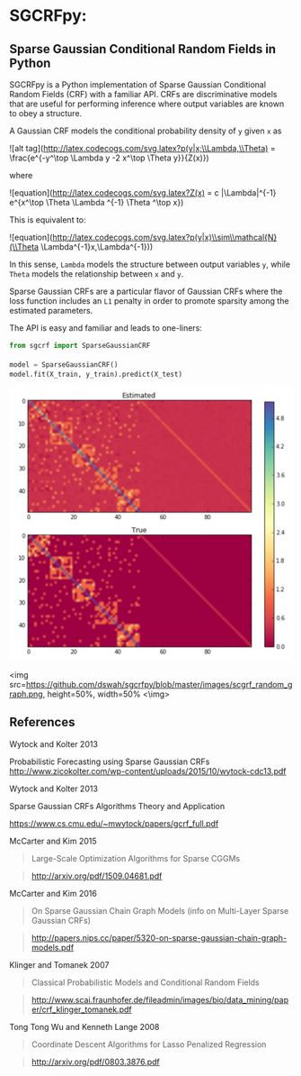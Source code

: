# SGCRFpy:
## Sparse Gaussian Conditional Random Fields in Python

SGCRFpy is a Python implementation of Sparse Gaussian Conditional Random Fields (CRF) with a familiar API. CRFs are discriminative models that are useful for performing inference where output variables are known to obey a structure.

A Gaussian CRF models the conditional probability density of `y` given `x` as

![alt tag](http://latex.codecogs.com/svg.latex?p(y|x;\\Lambda,\\Theta) = \\frac{e^{-y^\\top \\Lambda y -2 x^\\top \\Theta y}}{Z(x)})

where

![equation](http://latex.codecogs.com/svg.latex?Z(x) = c |\\Lambda|^{-1} e^{x^\\top \\Theta \\Lambda ^{-1} \\Theta ^\\top x})

This is equivalent to:

![equation](http://latex.codecogs.com/svg.latex?p(y|x)\\sim\\mathcal{N}(\\Theta \\Lambda^{-1}x,\\Lambda^{-1}))

In this sense, `Lambda` models the structure between output variables `y`, while `Theta` models the relationship between `x` and `y`.

Sparse Gaussian CRFs are a particular flavor of Gaussian CRFs where the loss function includes an `L1` penalty in order to promote sparsity among the estimated parameters.

The API is easy and familiar and leads to one-liners:
```python
from sgcrf import SparseGaussianCRF

model = SparseGaussianCRF()
model.fit(X_train, y_train).predict(X_test)
```

![alt tag](https://github.com/dswah/sgcrfpy/blob/master/images/scgrf_random_graph.png)

<img src=https://github.com/dswah/sgcrfpy/blob/master/images/scgrf_random_graph.png, height=50%, width=50%
<\img>

## References

Wytock and Kolter 2013

Probabilistic Forecasting using Sparse Gaussian CRFs
http://www.zicokolter.com/wp-content/uploads/2015/10/wytock-cdc13.pdf







Wytock and Kolter 2013


Sparse Gaussian CRFs Algorithms Theory and Application

https://www.cs.cmu.edu/~mwytock/papers/gcrf_full.pdf


McCarter and Kim 2015

> Large-Scale Optimization Algorithms for Sparse CGGMs


>http://arxiv.org/pdf/1509.04681.pdf


McCarter and Kim 2016

> On Sparse Gaussian Chain Graph Models (info on Multi-Layer Sparse Gaussian CRFs)

> http://papers.nips.cc/paper/5320-on-sparse-gaussian-chain-graph-models.pdf



Klinger and Tomanek 2007

> Classical Probabilistic Models and Conditional Random Fields

>http://www.scai.fraunhofer.de/fileadmin/images/bio/data_mining/paper/crf_klinger_tomanek.pdf


Tong Tong Wu and Kenneth Lange 2008

> Coordinate Descent Algorithms for Lasso Penalized Regression

> http://arxiv.org/pdf/0803.3876.pdf
